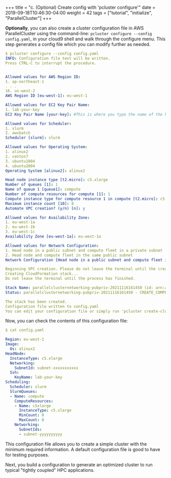+++
title = "c. (Optional) Create config with 'pcluster configure'"
date = 2019-09-18T10:46:30-04:00
weight = 42
tags = ["tutorial", "initialize", "ParallelCluster"]
+++

**Optionally**, you can also create a cluster configuration file in AWS ParallelCluster using the command-line: `pcluster configure --config config.yaml`, in your cloud9 shell and walk through the configure menu. This step generates a config file which you can modify further as needed.

```yaml
$ pcluster configure --config config.yaml
INFO: Configuration file test will be written.
Press CTRL-C to interrupt the procedure.


Allowed values for AWS Region ID:
1. ap-northeast-1
. . .
16. us-west-2
AWS Region ID [eu-west-1]: eu-west-1

Allowed values for EC2 Key Pair Name:
1. lab-your-key
EC2 Key Pair Name [your-key]: #This is where you type the name of the key you previously generated (e.g. lab-your-key) 

Allowed values for Scheduler:
1. slurm
2. awsbatch
Scheduler [slurm]: slurm

Allowed values for Operating System:
1. alinux2
2. centos7
3. ubuntu1804
4. ubuntu2004
Operating System [alinux2]: alinux2

Head node instance type [t2.micro]: c5.xlarge
Number of queues [1]: 1
Name of queue 1 [queue1]: compute
Number of compute resources for compute [1]: 1
Compute instance type for compute resource 1 in compute [t2.micro]: c5.xlarge
Maximum instance count [10]: 8
Automate VPC creation? (y/n) [n]: y

Allowed values for Availability Zone:
1. eu-west-1a
2. eu-west-1b
3. eu-west-1c
Availability Zone [eu-west-1a]: eu-west-1a

Allowed values for Network Configuration:
1. Head node in a public subnet and compute fleet in a private subnet
2. Head node and compute fleet in the same public subnet
Network Configuration [Head node in a public subnet and compute fleet in a private subnet]: 1

Beginning VPC creation. Please do not leave the terminal until the creation is finalized
Creating CloudFormation stack...
Do not leave the terminal until the process has finished.

Stack Name: parallelclusternetworking-pubpriv-20211116161450 (id: arn:aws:cloudformation:eu-west-1:008xxxxxx:stack/parallelclusternetworking-pubpriv-20211116161450/680fea70-46f8-11ec-b10b-022a17eafb09)
Status: parallelclusternetworking-pubpriv-20211116161450 - CREATE_COMPLETE      

The stack has been created.
Configuration file written to config.yaml
You can edit your configuration file or simply run 'pcluster create-cluster --cluster-configuration config.yaml --cluster-name cluster-name --region eu-west-1' to create your cluster.
```

Now, you can check the contents of this configuration file:

```yaml
$ cat config.yaml

Region: eu-west-1
Image:
  Os: alinux2
HeadNode:
  InstanceType: c5.xlarge
  Networking:
    SubnetId: subnet-xxxxxxxxxxx
  Ssh:
    KeyName: lab-your-key
Scheduling:
  Scheduler: slurm
  SlurmQueues:
  - Name: compute
    ComputeResources:
    - Name: c5xlarge
      InstanceType: c5.xlarge
      MinCount: 0
      MaxCount: 8
    Networking:
      SubnetIds:
      - subnet-yyyyyyyyyy
```

This configuration file allows you to create a simple cluster with the minimum required information. A default configuration file is good to have for testing purposes.

Next, you build a configuration to generate an optimized cluster to run typical "tightly coupled" HPC applications.

